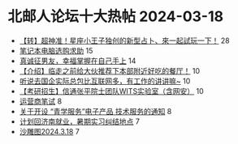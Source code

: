 # 北邮人论坛十大热帖 2024-03-18

- [【转】超神准！星座小王子独创的新型占卜、來一起試玩一下！](https://bbs.byr.cn/article/Constellations/326533) 28
- [笔记本电脑选购求助](https://bbs.byr.cn/article/Talking/6412436) 15
- [真诚征男友，幸福掌握在自己手上](https://bbs.byr.cn/article/Friends/2051454) 14
- [【介绍】临走之前给大伙推荐下本部附近好吃的餐厅！](https://bbs.byr.cn/article/Food/524415) 10
- [听说去国企实际总包比互联网多，有工作的讲讲嘛~](https://bbs.byr.cn/article/WorkLife/1204091) 10
- [【考研招生】信通张平院士团队WITS实验室（含网安）](https://bbs.byr.cn/article/AimGraduate/1228604) 10
- [运营商笔试](https://bbs.byr.cn/article/Job/2208815) 8
- [关于开设 “青学服务”电子产品 技术服务的通知](https://bbs.byr.cn/article/Selfsupport/23559) 8
- [计划回济南就业，暑期实习纠结地点](https://bbs.byr.cn/article/Shandong/425337) 7
- [沙雕图2024.3.18](https://bbs.byr.cn/article/Picture/3359346) 7


